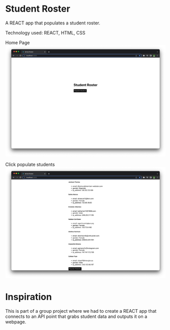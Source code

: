 # Student Roster

A REACT app that populates a student roster.

Technology used: REACT, HTML, CSS

Home Page
![Alt Text](/src/images/home.png)

Click populate students
![Alt Text](./src/images/student-list.png)

# Inspiration
This is part of a group project where we had to create a REACT app that connects to an API point that grabs student data and outputs it on a webpage.